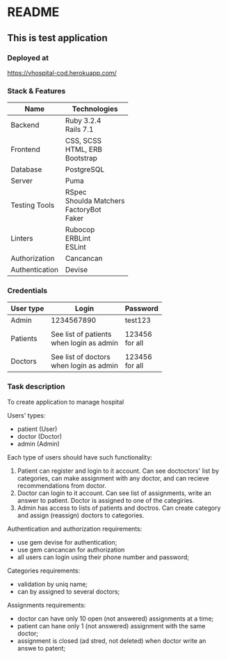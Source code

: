 # README

## This is test application

### Deployed at

https://vhospital-cod.herokuapp.com/

### Stack & Features

| Name             | Technologies                                                                                           |
|------------------|--------------------------------------------------------------------------------------------------------|
| Backend          | Ruby 3.2.4<br/>Rails 7.1                                                                               |
| Frontend         | CSS, SCSS<br/>HTML, ERB<br/>Bootstrap                                                                  |
| Database         | PostgreSQL                                                                                             |
| Server           | Puma                                                                                                   |
| Testing Tools    | RSpec<br/>Shoulda Matchers<br/>FactoryBot<br/>Faker                                                    |
| Linters          | Rubocop<br/>ERBLint<br/>ESLint                                                                         |
| Authorization    | Cancancan                                                                                              |
| Authentication   | Devise                                                                                                 |

### Credentials

| User type       | Login                                       | Password          |
|-----------------|---------------------------------------------|-------------------|
| Admin           | 1234567890                                  | test123           |
|                 |                                             |                   |
| Patients        | See list of patients<br/>when login as admin| 123456<br/>for all|
|                 |                                             |                   |
| Doctors         | See list of doctors<br/>when login as admin | 123456<br/>for all|


### Task description

To create application to manage hospital

Users' types:
- patient (User)
- doctor (Doctor)
- admin (Admin)

Each type of users should have such functionality:

1. Patient can register and login to it account. Can see doctoctors' list by categories,
can make assignment with any doctor, and can recieve recommendations from doctor.
2. Doctor can login to it account. Can see list of assignments, write an answer to patient.
Doctor is assigned to one of the categiries.
3. Admin has access to lists of patients and doctros. Can create category and assign (reassign) doctors to categories.

Authentication and authorization requirements:
- use gem devise for authentication;
- use gem cancancan for authorization
- all users can login using their phone number and password;


Categories requirements:
- validation by uniq name;
- can by assigned to several doctors;

Assignments requirements:
- doctor can have only 10 open (not answered) assignments at a time;
- patient can hane only 1 (not answered) assignment with the same doctor;
- assignment is closed (ad stred, not deleted) when doctor write an answe to patent;

